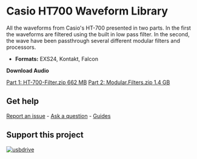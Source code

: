 # Casio HT700 Waveform Library


All the waveforms from Casio's HT-700 presented in two parts. In the first the waveforms are filtered using the built in low pass filter. In the second, the wave have been passthrough several different modular filters and processors. 

-   **Formats:** EXS24, Kontakt, Falcon

**Download Audio**

[Part 1: HT-700-Filter.zip 662 MB](https://github.com/publicsamples/Casio-HT700-Waveform-Library/releases/download/1.0/HT-700-Filter.zip)
[Part 2: Modular.Filters.zip 1.4 GB](https://github.com/publicsamples/Casio-HT700-Waveform-Library/releases/download/1.0/Modular.Filters.zip)

## **Get help**

[Report an issue](https://github.com/publicsamples/home/issues) - [Ask a question](https://github.com/publicsamples/home/discussions) - [Guides](https://github.com/publicsamples/home/wiki)

## **Support this project**

[
![usbdrive](https://www.modularsamples.com/img/USB.png)
](https://www.modularsamples.com/sample-library-on-usb-drive//)

